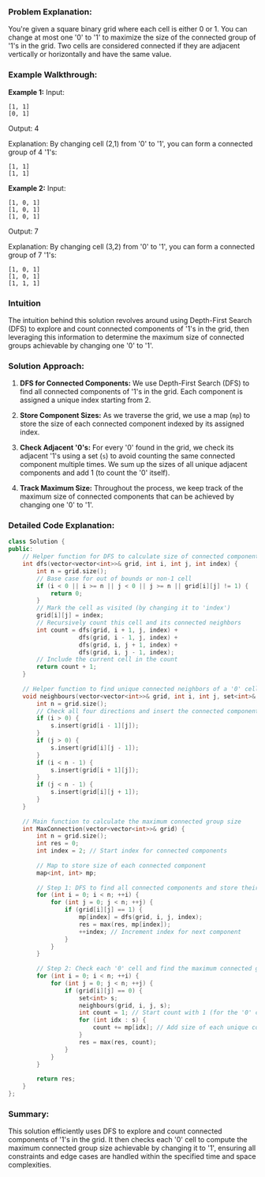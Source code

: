 
### Problem Explanation:
You're given a square binary grid where each cell is either 0 or 1. You can change at most one '0' to '1' to maximize the size of the connected group of '1's in the grid. Two cells are considered connected if they are adjacent vertically or horizontally and have the same value.

### Example Walkthrough:
**Example 1:**
Input:
```
[1, 1]
[0, 1]
```
Output: 4

Explanation:
By changing cell (2,1) from '0' to '1', you can form a connected group of 4 '1's:
```
[1, 1]
[1, 1]
```

**Example 2:**
Input:
```
[1, 0, 1]
[1, 0, 1]
[1, 0, 1]
```
Output: 7

Explanation:
By changing cell (3,2) from '0' to '1', you can form a connected group of 7 '1's:
```
[1, 0, 1]
[1, 0, 1]
[1, 1, 1]
```
### Intuition
The intuition behind this solution revolves around using Depth-First Search (DFS) to explore and count connected components of '1's in the grid, then leveraging this information to determine the maximum size of connected groups achievable by changing one '0' to '1'.

### Solution Approach:
1. **DFS for Connected Components:** We use Depth-First Search (DFS) to find all connected components of '1's in the grid. Each component is assigned a unique index starting from 2.
   
2. **Store Component Sizes:** As we traverse the grid, we use a map (`mp`) to store the size of each connected component indexed by its assigned index.

3. **Check Adjacent '0's:** For every '0' found in the grid, we check its adjacent '1's using a set (`s`) to avoid counting the same connected component multiple times. We sum up the sizes of all unique adjacent components and add 1 (to count the '0' itself).

4. **Track Maximum Size:** Throughout the process, we keep track of the maximum size of connected components that can be achieved by changing one '0' to '1'.

### Detailed Code Explanation:
```cpp
class Solution {
public:
    // Helper function for DFS to calculate size of connected component
    int dfs(vector<vector<int>>& grid, int i, int j, int index) {
        int n = grid.size();
        // Base case for out of bounds or non-1 cell
        if (i < 0 || i >= n || j < 0 || j >= n || grid[i][j] != 1) {
            return 0;
        }
        // Mark the cell as visited (by changing it to 'index')
        grid[i][j] = index;
        // Recursively count this cell and its connected neighbors
        int count = dfs(grid, i + 1, j, index) +
                    dfs(grid, i - 1, j, index) +
                    dfs(grid, i, j + 1, index) +
                    dfs(grid, i, j - 1, index);
        // Include the current cell in the count
        return count + 1;
    }
    
    // Helper function to find unique connected neighbors of a '0' cell
    void neighbours(vector<vector<int>>& grid, int i, int j, set<int>& s) {
        int n = grid.size();
        // Check all four directions and insert the connected component index into set
        if (i > 0) {
            s.insert(grid[i - 1][j]);
        }
        if (j > 0) {
            s.insert(grid[i][j - 1]);
        }
        if (i < n - 1) {
            s.insert(grid[i + 1][j]);
        }
        if (j < n - 1) {
            s.insert(grid[i][j + 1]);
        }
    }
    
    // Main function to calculate the maximum connected group size
    int MaxConnection(vector<vector<int>>& grid) {
        int n = grid.size();
        int res = 0;
        int index = 2; // Start index for connected components
        
        // Map to store size of each connected component
        map<int, int> mp;
        
        // Step 1: DFS to find all connected components and store their sizes
        for (int i = 0; i < n; ++i) {
            for (int j = 0; j < n; ++j) {
                if (grid[i][j] == 1) {
                    mp[index] = dfs(grid, i, j, index);
                    res = max(res, mp[index]);
                    ++index; // Increment index for next component
                }
            }
        }
        
        // Step 2: Check each '0' cell and find the maximum connected group size by changing it to '1'
        for (int i = 0; i < n; ++i) {
            for (int j = 0; j < n; ++j) {
                if (grid[i][j] == 0) {
                    set<int> s;
                    neighbours(grid, i, j, s);
                    int count = 1; // Start count with 1 (for the '0' cell itself)
                    for (int idx : s) {
                        count += mp[idx]; // Add size of each unique connected component
                    }
                    res = max(res, count);
                }
            }
        }
        
        return res;
    }
};
```

### Summary:
This solution efficiently uses DFS to explore and count connected components of '1's in the grid. It then checks each '0' cell to compute the maximum connected group size achievable by changing it to '1', ensuring all constraints and edge cases are handled within the specified time and space complexities.
